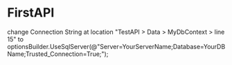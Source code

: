 # FirstAPI

change Connection String at location "TestAPI > Data > MyDbContext > line 15" to 
optionsBuilder.UseSqlServer(@"Server=YourServerName;Database=YourDBName;Trusted_Connection=True;");
